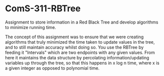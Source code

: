 # ComS-311-RBTree
Assignment to store information in a Red Black Tree and develop algorithms to minimize running time.

The concept of this assignment was to ensure that we were creating algorithms that truly minimized the time taken to update 
values in the tree, and to still maintain accuracy whilst doing so. You use the RBTree by feeding it "Intervals" which are two endpoints
with any given values. From here it maintains the data structure by percolating information/updating variables up through the tree, 
so that this happens in x log n time, where x is a given integer as opposed to polynomial time.
